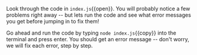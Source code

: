 Look through the code in `index.js`{{open}}. You will probably notice a few problems right away -- but lets run the code and see what error messages you get before jumping in to fix them! 

Go ahead and run the code by typing `node index.js`{{copy}} into the terminal and press enter. You should get an error message -- don't worry, we will fix each error, step by step.